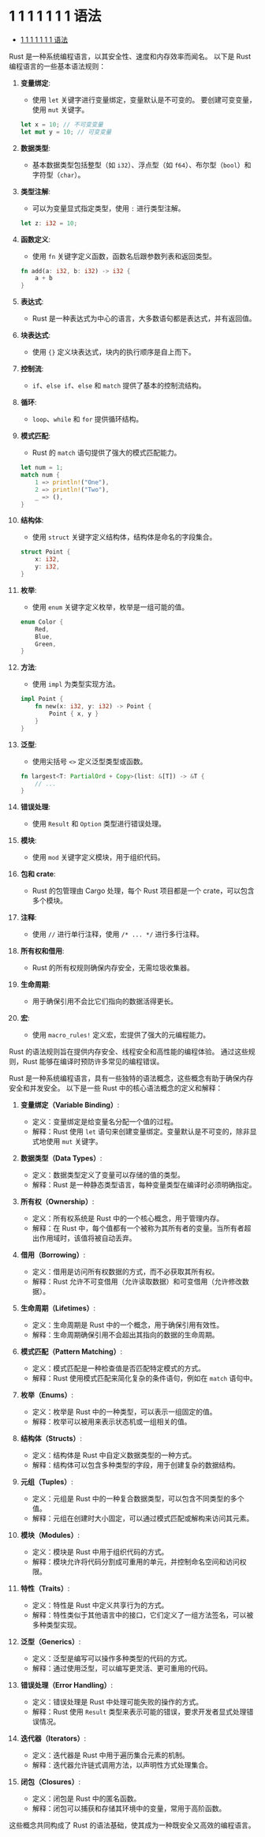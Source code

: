# 1 1 1 1 1 1 1 语法

<!-- TOC START -->
- [1 1 1 1 1 1 1 语法](#1-1-1-1-1-1-1-语法)
<!-- TOC END -->














Rust 是一种系统编程语言，以其安全性、速度和内存效率而闻名。
以下是 Rust 编程语言的一些基本语法规则：

1. **变量绑定**:
   - 使用 `let` 关键字进行变量绑定，变量默认是不可变的。
   要创建可变变量，使用 `mut` 关键字。

   ```rust
   let x = 10; // 不可变变量
   let mut y = 10; // 可变变量
   ```

2. **数据类型**:
   - 基本数据类型包括整型（如 `i32`）、浮点型（如 `f64`）、布尔型（`bool`）和字符型（`char`）。

3. **类型注解**:
   - 可以为变量显式指定类型，使用 `:` 进行类型注解。

   ```rust
   let z: i32 = 10;
   ```

4. **函数定义**:
   - 使用 `fn` 关键字定义函数，函数名后跟参数列表和返回类型。

   ```rust
   fn add(a: i32, b: i32) -> i32 {
       a + b
   }
   ```

5. **表达式**:
   - Rust 是一种表达式为中心的语言，大多数语句都是表达式，并有返回值。

6. **块表达式**:
   - 使用 `{}` 定义块表达式，块内的执行顺序是自上而下。

7. **控制流**:
   - `if`、`else if`、`else` 和 `match` 提供了基本的控制流结构。

8. **循环**:
   - `loop`、`while` 和 `for` 提供循环结构。

9. **模式匹配**:
   - Rust 的 `match` 语句提供了强大的模式匹配能力。

   ```rust
   let num = 1;
   match num {
       1 => println!("One"),
       2 => println!("Two"),
       _ => (),
   }
   ```

10. **结构体**:
    - 使用 `struct` 关键字定义结构体，结构体是命名的字段集合。

    ```rust
    struct Point {
        x: i32,
        y: i32,
    }
    ```

11. **枚举**:
    - 使用 `enum` 关键字定义枚举，枚举是一组可能的值。

    ```rust
    enum Color {
        Red,
        Blue,
        Green,
    }
    ```

12. **方法**:
    - 使用 `impl` 为类型实现方法。

    ```rust
    impl Point {
        fn new(x: i32, y: i32) -> Point {
            Point { x, y }
        }
    }
    ```

13. **泛型**:
    - 使用尖括号 `<>` 定义泛型类型或函数。

    ```rust
    fn largest<T: PartialOrd + Copy>(list: &[T]) -> &T {
        // ...
    }
    ```

14. **错误处理**:
    - 使用 `Result` 和 `Option` 类型进行错误处理。

15. **模块**:
    - 使用 `mod` 关键字定义模块，用于组织代码。

16. **包和 crate**:
    - Rust 的包管理由 Cargo 处理，每个 Rust 项目都是一个 crate，可以包含多个模块。

17. **注释**:
    - 使用 `//` 进行单行注释，使用 `/* ... */` 进行多行注释。

18. **所有权和借用**:
    - Rust 的所有权规则确保内存安全，无需垃圾收集器。

19. **生命周期**:
    - 用于确保引用不会比它们指向的数据活得更长。

20. **宏**:
    - 使用 `macro_rules!` 定义宏，宏提供了强大的元编程能力。

Rust 的语法规则旨在提供内存安全、线程安全和高性能的编程体验。
通过这些规则，Rust 能够在编译时预防许多常见的编程错误。

Rust 是一种系统编程语言，具有一些独特的语法概念，这些概念有助于确保内存安全和并发安全。
以下是一些 Rust 中的核心语法概念的定义和解释：

1. **变量绑定（Variable Binding）**:
   - 定义：变量绑定是给变量名分配一个值的过程。
   - 解释：Rust 使用 `let` 语句来创建变量绑定。变量默认是不可变的，除非显式地使用 `mut` 关键字。

2. **数据类型（Data Types）**:
   - 定义：数据类型定义了变量可以存储的值的类型。
   - 解释：Rust 是一种静态类型语言，每种变量类型在编译时必须明确指定。

3. **所有权（Ownership）**:
   - 定义：所有权系统是 Rust 中的一个核心概念，用于管理内存。
   - 解释：在 Rust 中，每个值都有一个被称为其所有者的变量。当所有者超出作用域时，该值将被自动丢弃。

4. **借用（Borrowing）**:
   - 定义：借用是访问所有权数据的方式，而不必获取其所有权。
   - 解释：Rust 允许不可变借用（允许读取数据）和可变借用（允许修改数据）。

5. **生命周期（Lifetimes）**:
   - 定义：生命周期是 Rust 中的一个概念，用于确保引用有效性。
   - 解释：生命周期确保引用不会超出其指向的数据的生命周期。

6. **模式匹配（Pattern Matching）**:
   - 定义：模式匹配是一种检查值是否匹配特定模式的方式。
   - 解释：Rust 使用模式匹配来简化复杂的条件语句，例如在 `match` 语句中。

7. **枚举（Enums）**:
   - 定义：枚举是 Rust 中的一种类型，可以表示一组固定的值。
   - 解释：枚举可以被用来表示状态机或一组相关的值。

8. **结构体（Structs）**:
   - 定义：结构体是 Rust 中自定义数据类型的一种方式。
   - 解释：结构体可以包含多种类型的字段，用于创建复杂的数据结构。

9. **元组（Tuples）**:
   - 定义：元组是 Rust 中的一种复合数据类型，可以包含不同类型的多个值。
   - 解释：元组在创建时大小固定，可以通过模式匹配或解构来访问其元素。

10. **模块（Modules）**:
    - 定义：模块是 Rust 中用于组织代码的方式。
    - 解释：模块允许将代码分割成可重用的单元，并控制命名空间和访问权限。

11. **特性（Traits）**:
    - 定义：特性是 Rust 中定义共享行为的方式。
    - 解释：特性类似于其他语言中的接口，它们定义了一组方法签名，可以被多种类型实现。

12. **泛型（Generics）**:
    - 定义：泛型是编写可以操作多种类型的代码的方式。
    - 解释：通过使用泛型，可以编写更灵活、更可重用的代码。

13. **错误处理（Error Handling）**:
    - 定义：错误处理是 Rust 中处理可能失败的操作的方式。
    - 解释：Rust 使用 `Result` 类型来表示可能的错误，要求开发者显式处理错误情况。

14. **迭代器（Iterators）**:
    - 定义：迭代器是 Rust 中用于遍历集合元素的机制。
    - 解释：迭代器允许链式调用方法，以声明性方式处理集合。

15. **闭包（Closures）**:
    - 定义：闭包是 Rust 中的匿名函数。
    - 解释：闭包可以捕获和存储其环境中的变量，常用于高阶函数。

这些概念共同构成了 Rust 的语法基础，使其成为一种既安全又高效的编程语言。

